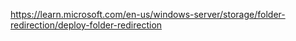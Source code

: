 https://learn.microsoft.com/en-us/windows-server/storage/folder-redirection/deploy-folder-redirection